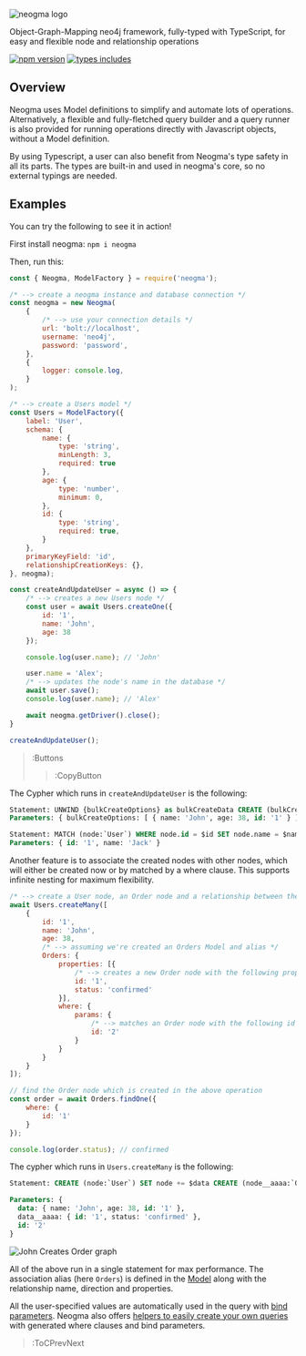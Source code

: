 ![neogma logo](https://themetalfleece.github.io/neogma/docs/assets/images/logo-text-horizontal.svg)

Object-Graph-Mapping neo4j framework, fully-typed with TypeScript, for easy and flexible node and relationship operations

[![npm version](https://badgen.net/npm/v/neogma)](https://www.npmjs.com/package/neogma)
[![types includes](https://badgen.net/npm/types/tslib)](https://www.typescriptlang.org/)

## Overview
Neogma uses Model definitions to simplify and automate lots of operations. Alternatively, a flexible and fully-fletched query builder and a query runner is also provided for running operations directly with Javascript objects, without a Model definition.

By using Typescript, a user can also benefit from Neogma's type safety in all its parts. The types are built-in and used in neogma's core, so no external typings are needed.

## Examples
You can try the following to see it in action!

First install neogma: `npm i neogma`

Then, run this:
```js
const { Neogma, ModelFactory } = require('neogma');

/* --> create a neogma instance and database connection */
const neogma = new Neogma(
    {
        /* --> use your connection details */
        url: 'bolt://localhost',
        username: 'neo4j',
        password: 'password',
    },
    {
        logger: console.log,
    }
);

/* --> create a Users model */
const Users = ModelFactory({
    label: 'User',
    schema: {
        name: {
            type: 'string',
            minLength: 3,
            required: true
        },
        age: {
            type: 'number',
            minimum: 0,
        },
        id: {
            type: 'string',
            required: true,
        }
    },
    primaryKeyField: 'id',
    relationshipCreationKeys: {},
}, neogma);

const createAndUpdateUser = async () => {
    /* --> creates a new Users node */
    const user = await Users.createOne({
        id: '1',
        name: 'John',
        age: 38
    });

    console.log(user.name); // 'John'

    user.name = 'Alex';
    /* --> updates the node's name in the database */
    await user.save();
    console.log(user.name); // 'Alex'

    await neogma.getDriver().close();
}

createAndUpdateUser();
```
> :Buttons
> > :CopyButton

The Cypher which runs in `createAndUpdateUser` is the following:
```sql
Statement: UNWIND {bulkCreateOptions} as bulkCreateData CREATE (bulkCreateNodes:`User`) SET bulkCreateNodes += bulkCreateData
Parameters: { bulkCreateOptions: [ { name: 'John', age: 38, id: '1' } ] }

Statement: MATCH (node:`User`) WHERE node.id = $id SET node.name = $name
Parameters: { id: '1', name: 'Jack' }
```

Another feature is to associate the created nodes with other nodes, which will either be created now or by matched by a where clause. This supports infinite nesting for maximum flexibility.

```js
/* --> create a User node, an Order node and a relationship between them */
await Users.createMany([
    {
        id: '1',
        name: 'John',
        age: 38,
        /* --> assuming we're created an Orders Model and alias */
        Orders: {
            properties: [{
                /* --> creates a new Order node with the following properties, and associates it with John */
                id: '1',
                status: 'confirmed'
            }],
            where: {
                params: {
                    /* --> matches an Order node with the following id and associates it with John */
                    id: '2'
                }
            }
        }
    }
]);

// find the Order node which is created in the above operation
const order = await Orders.findOne({
    where: {
        id: '1'
    }
});

console.log(order.status); // confirmed
```

The cypher which runs in `Users.createMany` is the following:
```sql
Statement: CREATE (node:`User`) SET node += $data CREATE (node__aaaa:`Order`) SET node__aaaa += $data__aaaa CREATE (node)-[:CREATES]->(node__aaaa) WITH DISTINCT node MATCH (targetNode:`Order`) WHERE targetNode.id = $id CREATE (node)-[r:CREATES]->(targetNode)

Parameters: {
  data: { name: 'John', age: 38, id: '1' },
  data__aaaa: { id: '1', status: 'confirmed' },
  id: '2'
}
```
![John Creates Order graph](https://i.imgur.com/gK3d74h.png)

All of the above run in a single statement for max performance. The association alias (here `Orders`) is defined in the [Model](./docs/Models/Overview) along with the relationship name, direction and properties.

All the user-specified values are automatically used in the query with [bind parameters](./docs/Bind-Parameters). Neogma also offers [helpers to easily create your own queries](./docs/QueryRunner/Overview) with generated where clauses and bind parameters.

> :ToCPrevNext